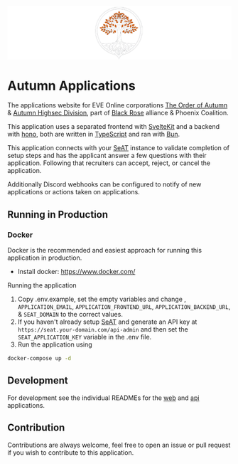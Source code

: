 ![Autumn Banner](https://raw.githubusercontent.com/autumn-order/branding/refs/heads/main/autumn-github-banner.png)

# Autumn Applications

The applications website for EVE Online corporations [The Order of Autumn](https://zkillboard.com/corporation/98785281/) & [Autumn Highsec Division](https://zkillboard.com/corporation/98784256/), part of [Black Rose](https://black-rose.space/) alliance & Phoenix Coalition.

This application uses a separated frontend with [SvelteKit](https://svelte.dev/) and a backend with [hono](https://hono.dev/), both are written in [TypeScript](https://www.typescriptlang.org/) and ran with [Bun](https://bun.sh/).

This application connects with your [SeAT](https://eveseat.github.io/docs/) instance to validate completion of setup steps and has the applicant answer a few questions with their application. Following that recruiters can accept, reject, or cancel the application.

Additionally Discord webhooks can be configured to notify of new applications or actions taken on applications.

## Running in Production

### Docker

Docker is the recommended and easiest approach for running this application in production.

- Install docker: <https://www.docker.com/>

Running the application
1. Copy .env.example, set the empty variables and change , `APPLICATION_EMAIL`, `APPLICATION_FRONTEND_URL`, `APPLICATION_BACKEND_URL`, & `SEAT_DOMAIN` to the correct values.
2. If you haven't already setup [SeAT](https://eveseat.github.io/docs/) and generate an API key at `https://seat.your-domain.com/api-admin` and then set the `SEAT_APPLICATION_KEY` variable in the .env file.
3. Run the application using

```bash
docker-compose up -d
```

## Development

For development see the individual READMEs for the [web](./web/README.md) and [api](./api/README.md) applications.

## Contribution

Contributions are always welcome, feel free to open an issue or pull request if you wish to contribute to this application.
